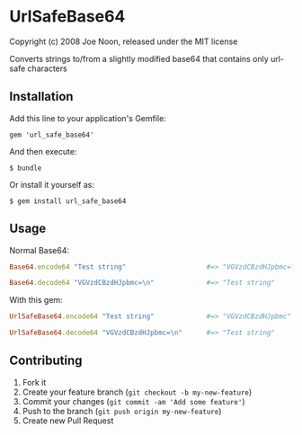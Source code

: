 # UrlSafeBase64

Copyright (c) 2008 Joe Noon, released under the MIT license

Converts strings to/from a slightly modified base64 that contains only url-safe characters

## Installation

Add this line to your application's Gemfile:

    gem 'url_safe_base64'

And then execute:

    $ bundle

Or install it yourself as:

    $ gem install url_safe_base64

## Usage

Normal Base64:

```ruby
Base64.encode64 "Test string"                    #=> "VGVzdCBzdHJpbmc=\n"
```

```ruby
Base64.decode64 "VGVzdCBzdHJpbmc=\n"             #=> "Test string"
```

With this gem:

```ruby
UrlSafeBase64.encode64 "Test string"             #=> "VGVzdCBzdHJpbmc"
```

```ruby
UrlSafeBase64.decode64 "VGVzdCBzdHJpbmc=\n"      #=> "Test string"
```

## Contributing

1. Fork it
2. Create your feature branch (`git checkout -b my-new-feature`)
3. Commit your changes (`git commit -am 'Add some feature'`)
4. Push to the branch (`git push origin my-new-feature`)
5. Create new Pull Request
